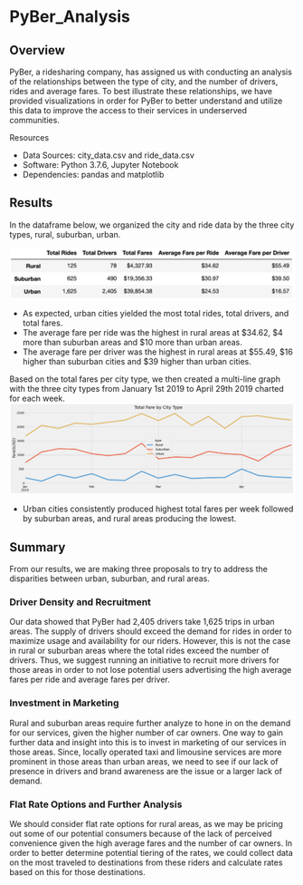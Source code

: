 # PyBer_Analysis

## Overview
PyBer, a ridesharing company, has assigned us with conducting an analysis of the relationships between the type of city, and the number of drivers, rides and average fares. To best illustrate these relationships, we have provided visualizations in order for PyBer to better understand and utilize this data to improve the access to their services in underserved communities. 

Resources
- Data Sources: city_data.csv and ride_data.csv
- Software: Python 3.7.6, Jupyter Notebook
- Dependencies: pandas and matplotlib

## Results
In the dataframe below, we organized the city and ride data by the three city types, rural, suburban, urban. 

![PyBer_Summary_DF.png](Pictures/PyBer_Summary_DF.png)
    
   - As expected, urban cities yielded the most total rides, total drivers, and total fares.
   - The average fare per ride was the highest in rural areas at $34.62, $4 more than suburban areas and $10 more than urban areas.
   - The average fare per driver was the highest in rural areas at $55.49, $16 higher than suburban cities and $39 higher than urban cities. 

Based on the total fares per city type, we then created a multi-line graph with the three city types from January 1st 2019 to April 29th 2019 charted for each week.
![Fare_By_City_Type.png](Pictures/Fare_By_City_Type.png)
   
   - Urban cities consistently produced highest total fares per week followed by suburban areas, and rural areas producing the lowest.

## Summary
From our results, we are making three proposals to try to address the disparities between urban, suburban, and rural areas.

### Driver Density and Recruitment
   Our data showed that PyBer had 2,405 drivers take 1,625 trips in urban areas. The supply of drivers should exceed the demand for rides in order to maximize usage and availability for our riders. However, this is not the case in rural or suburban areas where the total rides exceed the number of drivers. Thus, we suggest running an initiative to recruit more drivers for those areas in order to not lose potential users advertising the high average fares per ride and average fares per driver.
        
### Investment in Marketing
   Rural and suburban areas require further analyze to hone in on the demand for our services, given the higher number of car owners. One way to gain further data and insight into this is to invest in marketing of our services in those areas. Since, locally operated taxi and limousine services are more prominent in those areas than urban areas, we need to see if our lack of presence in drivers and brand awareness are the issue or a larger lack of demand.

### Flat Rate Options and Further Analysis
   We should consider flat rate options for rural areas, as we may be pricing out some of our potential consumers because of the lack of perceived convenience given the high average fares and the number of car owners. In order to better determine potential tiering of the rates, we could collect data on the most traveled to destinations from these riders and calculate rates based on this for those destinations.
